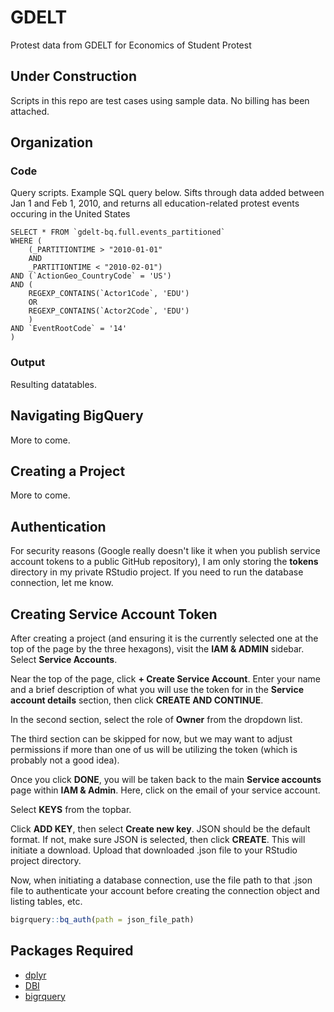 # GDELT

Protest data from GDELT for Economics of Student Protest

## Under Construction

Scripts in this repo are test cases using sample data. No billing has been attached.

## Organization

### Code

Query scripts.
Example SQL query below. Sifts through data added between Jan 1 and Feb 1, 2010, and returns all education-related protest events occuring in the United States
```
SELECT * FROM `gdelt-bq.full.events_partitioned`
WHERE (
    (_PARTITIONTIME > "2010-01-01" 
    AND 
    _PARTITIONTIME < "2010-02-01") 
AND (`ActionGeo_CountryCode` = 'US') 
AND (
    REGEXP_CONTAINS(`Actor1Code`, 'EDU') 
    OR 
    REGEXP_CONTAINS(`Actor2Code`, 'EDU')
    )
AND `EventRootCode` = '14'
)
```

### Output

Resulting datatables.

## Navigating BigQuery

More to come.

## Creating a Project

More to come.

## Authentication

For security reasons (Google really doesn't like it when you publish service account tokens to a public GitHub repository), I am only storing the **tokens** directory in my private RStudio project. If you need to run the database connection, let me know. 

## Creating Service Account Token

After creating a project (and ensuring it is the currently selected one at the top of the page by the three hexagons), visit the **IAM & ADMIN** sidebar. Select **Service Accounts**. 

Near the top of the page, click **+ Create Service Account**. Enter your name and a brief description of what you will use the token for in the **Service account details** section, then click **CREATE AND CONTINUE**. 

In the second section, select the role of **Owner** from the dropdown list.

The third section can be skipped for now, but we may want to adjust permissions if more than one of us will be utilizing the token (which is probably not a good idea).

Once you click **DONE**, you will be taken back to the main **Service accounts** page within **IAM & Admin**. Here, click on the email of your service account. 

Select **KEYS** from the topbar. 

Click **ADD KEY**, then select **Create new key**. JSON should be the default format. If not, make sure JSON is selected, then click **CREATE**. This will initiate a download. Upload that downloaded .json file to your RStudio project directory. 

Now, when initiating a database connection, use the file path to that .json file to authenticate your account before creating the connection object and listing tables, etc.

```r
bigrquery::bq_auth(path = json_file_path) 
```

## Packages Required

-   [dplyr](https://dplyr.tidyverse.org/)
-   [DBI](https://dbi.r-dbi.org/)
-   [bigrquery](https://bigrquery.r-dbi.org/)
